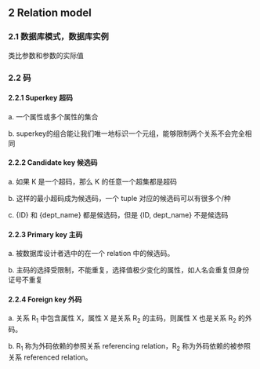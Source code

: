 ## 2 Relation model

### 2.1 数据库模式，数据库实例

类比参数和参数的实际值

### 2.2 码

#### 2.2.1 Superkey 超码

a. 一个属性或多个属性的集合

b. superkey的组合能让我们唯一地标识一个元组，能够限制两个关系不会完全相同

#### 2.2.2 Candidate key 候选码

a. 如果 K 是一个超码，那么 K 的任意一个超集都是超码

b. 这样的最小超码成为候选码，一个 tuple 对应的候选码可以有很多个/种

c. {ID} 和 {dept_name} 都是候选码，但是 {ID, dept_name} 不是候选码

#### 2.2.3 Primary key 主码

a. 被数据库设计者选中的在一个 relation 中的候选码。

b. 主码的选择受限制，不能重复，选择值极少变化的属性，如人名会重复但身份证号不重复

#### 2.2.4 Foreign key 外码

a. 关系 R<sub>1</sub> 中包含属性 X，属性 X 是关系 R<sub>2</sub> 的主码，则属性 X 也是关系 R<sub>2</sub> 的外码。

b. R<sub>1</sub> 称为外码依赖的参照关系 referencing relation，R<sub>2</sub> 称为外码依赖的被参照关系 referenced relation。

